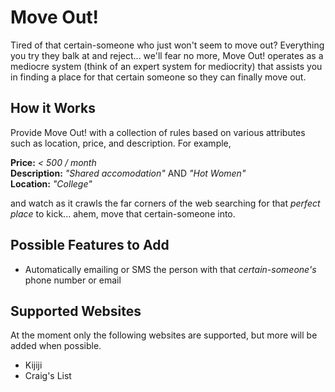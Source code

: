 Move Out!
===========

Tired of that certain-someone who just won't seem to move out? Everything you try they balk at and
reject... we'll fear no more, Move Out! operates as a mediocre system (think of an expert system for
mediocrity) that assists you in finding a place for that certain someone so they can finally move out.


How it Works
--------------

Provide Move Out! with a collection of rules based on various attributes such as location, price, and
description. For example,  

**Price:** *< 500 / month*  
**Description:** *"Shared accomodation"* AND *"Hot Women"*  
**Location:** *"College"*  

and watch as it crawls the far corners of the web searching for that *perfect place*
to kick... ahem, move that certain-someone into.


Possible Features to Add
--------------------------

* Automatically emailing or SMS the person with that *certain-someone's* phone number or email


Supported Websites
--------------------

At the moment only the following websites are supported, but more will be added when possible.

* Kijiji
* Craig's List
